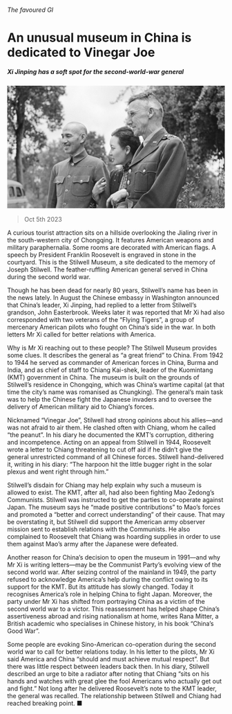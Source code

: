 ###### The favoured GI

# An unusual museum in China is dedicated to Vinegar Joe 

##### Xi Jinping has a soft spot for the second-world-war general 

![image](images/20231007_CNP001.jpg) 

> Oct 5th 2023 

A curious tourist attraction sits on a hillside overlooking the Jialing river in the south-western city of Chongqing. It features American weapons and military paraphernalia. Some rooms are decorated with American flags. A speech by President Franklin Roosevelt is engraved in stone in the courtyard. This is the Stilwell Museum, a site dedicated to the memory of Joseph Stilwell. The feather-ruffling American general served in China during the second world war.

Though he has been dead for nearly 80 years, Stilwell’s name has been in the news lately. In August the Chinese embassy in Washington announced that China’s leader, Xi Jinping, had replied to a letter from Stilwell’s grandson, John Easterbrook. Weeks later it was reported that Mr Xi had also corresponded with two veterans of the “Flying Tigers”, a group of mercenary American pilots who fought on China’s side in the war. In both letters Mr Xi called for better relations with America.

Why is Mr Xi reaching out to these people? The Stilwell Museum provides some clues. It describes the general as “a great friend” to China. From 1942 to 1944 he served as commander of American forces in China, Burma and India, and as chief of staff to Chiang Kai-shek, leader of the Kuomintang (KMT) government in China. The museum is built on the grounds of Stilwell’s residence in Chongqing, which was China’s wartime capital (at that time the city’s name was romanised as Chungking). The general’s main task was to help the Chinese fight the Japanese invaders and to oversee the delivery of American military aid to Chiang’s forces.

Nicknamed “Vinegar Joe”, Stilwell had strong opinions about his allies—and was not afraid to air them. He clashed often with Chiang, whom he called “the peanut”. In his diary he documented the KMT’s corruption, dithering and incompetence. Acting on an appeal from Stilwell in 1944, Roosevelt wrote a letter to Chiang threatening to cut off aid if he didn’t give the general unrestricted command of all Chinese forces. Stilwell hand-delivered it, writing in his diary: “The harpoon hit the little bugger right in the solar plexus and went right through him.”

Stilwell’s disdain for Chiang may help explain why such a museum is allowed to exist. The KMT, after all, had also been fighting Mao Zedong’s Communists. Stilwell was instructed to get the parties to co-operate against Japan. The museum says he “made positive contributions” to Mao’s forces and promoted a “better and correct understanding” of their cause. That may be overstating it, but Stilwell did support the American army observer mission sent to establish relations with the Communists. He also complained to Roosevelt that Chiang was hoarding supplies in order to use them against Mao’s army after the Japanese were defeated.

Another reason for China’s decision to open the museum in 1991—and why Mr Xi is writing letters—may be the Communist Party’s evolving view of the second world war. After seizing control of the mainland in 1949, the party refused to acknowledge America’s help during the conflict owing to its support for the KMT. But its attitude has slowly changed. Today it recognises America’s role in helping China to fight Japan. Moreover, the party under Mr Xi has shifted from portraying China as a victim of the second world war to a victor. This reassessment has helped shape China’s assertiveness abroad and rising nationalism at home, writes Rana Mitter, a British academic who specialises in Chinese history, in his book “China’s Good War”. 

Some people are evoking Sino-American co-operation during the second world war to call for better relations today. In his letter to the pilots, Mr Xi said America and China “should and must achieve mutual respect”. But there was little respect between leaders back then. In his diary, Stilwell described an urge to bite a radiator after noting that Chiang “sits on his hands and watches with great glee the fool Americans who actually get out and fight.” Not long after he delivered Roosevelt’s note to the KMT leader, the general was recalled. The relationship between Stilwell and Chiang had reached breaking point. ■

